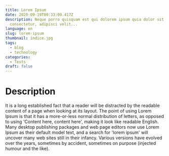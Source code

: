 ```yaml
---
title: Lorem Ipsum
date: 2020-09-19T00:33:09.417Z
description: Neque porro quisquam est qui dolorem ipsum quia dolor sit amet,
  consectetur, adipisci velit...
language: en
slug: lorem-ipsum
thumbnail: índice.jpg
tags:
  - blog
  - technology
categories:
  - Texts
draft: false
---
```

# Description

It is a long established fact that a reader will be distracted by the readable content of a page when looking at its layout. The point of using Lorem Ipsum is that it has a more-or-less normal distribution of letters, as opposed to using 'Content here, content here', making it look like readable English. Many desktop publishing packages and web page editors now use Lorem Ipsum as their default model text, and a search for 'lorem ipsum' will uncover many web sites still in their infancy. Various versions have evolved over the years, sometimes by accident, sometimes on purpose (injected humour and the like).
